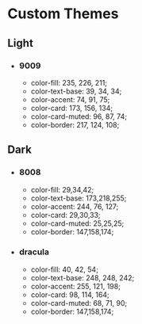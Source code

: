 # Custom Themes
## Light
- ### 9009
    - color-fill: 235, 226, 211;
    - color-text-base: 39, 34, 34;
    - color-accent: 74, 91, 75;
    - color-card: 173, 156, 134;
    - color-card-muted: 96, 87, 74;
    - color-border: 217, 124, 108;

## Dark
- ### 8008
    - color-fill: 29,34,42;
    - color-text-base: 173,218,255;
    - color-accent: 244, 76, 127;
    - color-card: 29,30,33;
    - color-card-muted: 25,25,25;
    - color-border: 147,158,174;

- ### dracula
    - color-fill: 40, 42, 54;
    - color-text-base: 248, 248, 242;
    - color-accent: 255, 121, 198;
    - color-card: 98, 114, 164;
    - color-card-muted: 68, 71, 90;
    - color-border: 147,158,174;